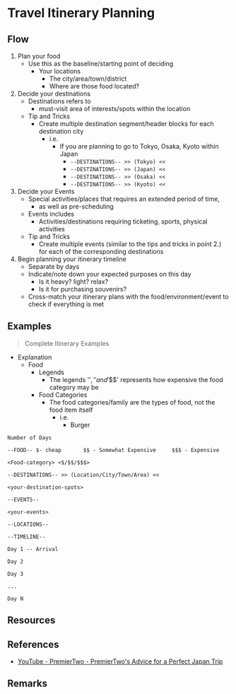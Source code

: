 # Travel Itinerary Planning

## Flow
1. Plan your food
    - Use this as the baseline/starting point of deciding
        - Your locations
            + The city/area/town/district
            + Where are those food located?
2. Decide your destinations
    - Destinations refers to
        + must-visit area of interests/spots within the location
    - Tip and Tricks
        + Create multiple destination segment/header blocks for each destination city
            - i.e.
                - If you are planning to go to Tokyo, Osaka, Kyoto within Japan
                    + `--DESTINATIONS-- >> (Tokyo) <<`
                    + `--DESTINATIONS-- >> (Japan) <<`
                    + `--DESTINATIONS-- >> (Osaka) <<`
                    + `--DESTINATIONS-- >> (Kyoto) <<`
3. Decide your Events
    - Special activities/places that requires an extended period of time, 
        + as well as pre-scheduling
    - Events includes
        + Activities/destinations requiring ticketing, sports, physical activities
    - Tip and Tricks
        + Create multiple events (similar to the tips and tricks in point 2.) for each of the corresponding destinations
4. Begin planning your itinerary timeline
    + Separate by days
    - Indicate/note down your expected purposes on this day
        + Is it heavy? light? relax?
        + Is it for purchasing souvenirs?
    + Cross-match your itinerary plans with the food/environment/event to check if everything is met

## Examples 

> Complete Itinerary Examples

- Explanation
    - Food
        - Legends
            + The legends '$', '$$' and '$$$' represents how expensive the food category may be
        - Food Categories
            - The food categories/family are the types of food, not the food item itself
                - i.e.
                    + Burger

```
Number of Days

--FOOD-- $- cheap       $$ - Somewhat Expensive     $$$ - Expensive

<Food-category> <$/$$/$$$>

--DESTINATIONS-- >> (Location/City/Town/Area) <<

<your-destination-spots>

--EVENTS-- 

<your-events>

--LOCATIONS--

--TIMELINE--

Day 1 -- Arrival

Day 2

Day 3

...

Day N
```

## Resources

## References
+ [YouTube - PremierTwo - PremierTwo's Advice for a Perfect Japan Trip](https://www.youtube.com/watch?v=6zGy_HZyLiQ&pp=ygUJcHJlbWllciAy)

## Remarks

